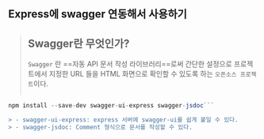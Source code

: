 ## Express에 swagger 연동해서 사용하기

> ## Swagger란 무엇인가?
> `Swagger` 란 ==자동 API 문서 작성 라이브러리==로써 간단한 설정으로 프로젝트에서 지정한 URL 들을 HTML 화면으로 확인할 수 있도록 하는 `오픈소스 프로젝트`이다.
> ~~~하지만 Spring에서 자동으로 만들던 것과 달리 Definition을 적용해줘야하는 귀찮음이 있는 것도 명확한 사실이다.~~~

> 
```javascript 
npm install --save-dev swagger-ui-express swagger-jsdoc```

> - swagger-ui-express: express 서버에 swagger-ui를 쉽게 붙일 수 있다.
> - swagger-jsdoc: Comment 형식으로 문서를 작성할 수 있다.
